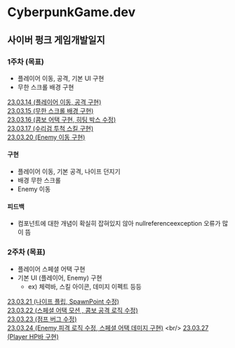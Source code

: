 # CyberpunkGame.dev

## 사이버 펑크 게임개발일지


### 1주차 (목표)
* 플레이어 이동, 공격, 기본 UI 구현
* 무한 스크롤 배경 구현

[23.03.14 (플레이어 이동, 공격 구현)](https://github.com/seungdo1234/TIL/blob/main/23.03.14%20~%2023.03.20%20(1%EC%A3%BC%EC%B0%A8)/23.03.14%20(%ED%94%8C%EB%A0%88%EC%9D%B4%EC%96%B4%20%EC%9D%B4%EB%8F%99%2C%20%EA%B3%B5%EA%B2%A9%20%EA%B5%AC%ED%98%84).md)  <br/>
[23.03.15 (무한 스크롤 배경 구현)](https://github.com/seungdo1234/TIL/blob/main/23.03.14%20~%2023.03.20%20(1%EC%A3%BC%EC%B0%A8)/23.03.15%20(%EB%AC%B4%ED%95%9C%20%EC%8A%A4%ED%81%AC%EB%A1%A4%20%EB%B0%B0%EA%B2%BD%20%EA%B5%AC%ED%98%84).md)
<br/>
[23.03.16 (콤보 어택 구현, 히팅 박스 수정)](https://github.com/seungdo1234/TIL/blob/main/23.03.14%20~%2023.03.20%20(1%EC%A3%BC%EC%B0%A8)/23.03.16%20(%EC%BD%A4%EB%B3%B4%EC%96%B4%ED%83%9D%20%EA%B5%AC%ED%98%84%2C%20%ED%9E%88%ED%8C%85%EB%B0%95%EC%8A%A4%20%EC%88%98%EC%A0%95).md) <br/>
[23.03.17 (수리검 투척 스킬 구현)](https://github.com/seungdo1234/TIL/blob/main/23.03.14%20~%2023.03.20%20(1%EC%A3%BC%EC%B0%A8)/23.03.17%20(%EC%88%98%EB%A6%AC%EA%B2%80%20%ED%88%AC%EC%B2%99%20%EA%B5%AC%ED%98%84).md) <br/>
[23.03.20 (Enemy 이동 구현)](https://github.com/seungdo1234/TIL/blob/main/23.03.14%20~%2023.03.20%20(1%EC%A3%BC%EC%B0%A8)/23.03.20%20(Enemy%20%EC%9D%B4%EB%8F%99%20%EA%B5%AC%ED%98%84).md) <br/>

#### 구현
* 플레이어 이동, 기본 공격, 나이프 던지기
* 배경 무한 스크롤
* Enemy 이동
#### 피드백
* 컴포넌트에 대한 개념이 확실히 잡혀있지 않아 nullreferenceexception 오류가 많이 뜸


### 2주차 (목표)
* 플레이어 스페셜 어택 구현
* 기본 UI (플레이어, Enemy) 구현
  * ex) 체력바, 스킬 아이콘, 데미지 이펙트 등등


[23.03.21 (나이프 플립, SpawnPoint 수정)](https://github.com/seungdo1234/TIL/blob/main/23.03.21%20~%2023.03.27%20(2%EC%A3%BC%EC%B0%A8)/23.03.21%20(%ED%94%8C%EB%A0%88%EC%9D%B4%EC%96%B4%20%EC%8A%A4%ED%8E%98%EC%85%9C%20%EC%96%B4%ED%83%9D%20%EA%B5%AC%ED%98%84).md) <br/>
[23.03.22 (스페셜 어택 모션 , 콤보 공격 로직 수정)](https://github.com/seungdo1234/CyberpunkGame.dev/blob/main/23.03.21%20~%2023.03.27%20(2%EC%A3%BC%EC%B0%A8)/23.03.22%20(%EC%BD%A4%EB%B3%B4%20%EA%B3%B5%EA%B2%A9%20%EB%A1%9C%EC%A7%81%20%EC%88%98%EC%A0%95%2C%20%EC%8A%A4%ED%8E%98%EC%85%9C%20%EC%96%B4%ED%83%9D%20%EB%AA%A8%EC%85%98%20%EA%B5%AC%ED%98%84).md) <br/>
[23.03.23 (점프 버그 수정)](https://github.com/seungdo1234/CyberpunkGame.dev/blob/main/23.03.21%20~%2023.03.27%20(2%EC%A3%BC%EC%B0%A8)/23.03.23%20(%EC%A0%90%ED%94%84%20%EB%B2%84%EA%B7%B8%20%EC%88%98%EC%A0%95).md) <br/>
[23.03.24 (Enemy 피격 로직 수정, 스페셜 어택 데미지 구현)](https://github.com/seungdo1234/CyberpunkGame.dev/blob/main/23.03.21%20~%2023.03.27%20(2%EC%A3%BC%EC%B0%A8)/23.03.24%20(Enemy%20%ED%94%BC%EA%B2%A9%20%EB%A1%9C%EC%A7%81%20%EC%88%98%EC%A0%95,%20%EC%8A%A4%ED%8E%98%EC%85%9C%20%EC%96%B4%ED%83%9D%20%EB%8D%B0%EB%AF%B8%EC%A7%80%20%EA%B5%AC%ED%98%84).md) <br/>
[23.03.27 (Player HP바 구현)]() <br/>
